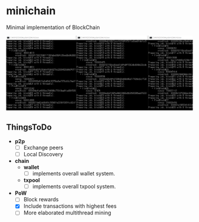 minichain
====

Minimal implementation of BlockChain

![a](prev.gif)


ThingsToDo
----
* __p2p__
  * [ ] Exchange peers
  * [ ] Local Discovery
* __chain__
  * __wallet__
    * [ ] implements overall wallet system.
  * __txpool__
    * [ ] implements overall txpool system.
* __PoW__
  * [ ] Block rewards
  * [x] Include transactions with highest fees
  * [ ] More elaborated multithread mining
